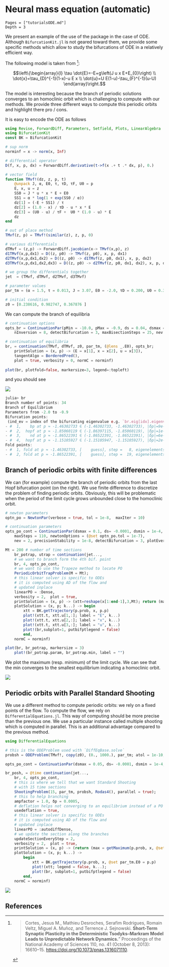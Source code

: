 # Neural mass equation (automatic)

```@contents
Pages = ["tutorialsODE.md"]
Depth = 3
```

We present an example of the use of the package in the case of ODE. Although `BifurcationKit.jl` is not geared toward them, we provide some specific methods which allow to study the bifurcations of ODE in a relatively efficient way.

The following model is taken from [^Cortes]:

$$\left\{\begin{array}{l}
\tau \dot{E}=-E+g\left(J u x E+E_{0}\right) \\
\dot{x}=\tau_{D}^{-1}(1-x)-u E x \\
\dot{u}=U E(1-u)-\tau_{F}^{-1}(u-U)
\end{array}\right.$$


The model is interesting because the branch of periodic solutions converges to an homoclinic orbit which is challenging to compute with our methods. We provide three different ways to compute this periodic orbits and highlight there pro / cons.

It is easy to encode the ODE as follows

```julia
using Revise, ForwardDiff, Parameters, Setfield, Plots, LinearAlgebra
using BifurcationKit
const BK = BifurcationKit

# sup norm
norminf = x -> norm(x, Inf)

# differential operator
D(f, x, p, dx) = ForwardDiff.derivative(t->f(x .+ t .* dx, p), 0.)

# vector field
function TMvf!(dz, z, p, t)
	@unpack J, α, E0, τ, τD, τF, U0 = p
	E, x, u = z
	SS0 = J * u * x * E + E0
	SS1 = α * log(1 + exp(SS0 / α))
	dz[1] = (-E + SS1) / τ
	dz[2] =	(1.0 - x) / τD - u * x * E
	dz[3] = (U0 - u) / τF +  U0 * (1.0 - u) * E
	dz
end

# out of place method
TMvf(z, p) = TMvf!(similar(z), z, p, 0)

# various differentials
dTMvf = (z,p) -> ForwardDiff.jacobian(x-> TMvf(x,p), z)
d1TMvf(x,p,dx1) = D((z, p0) -> TMvf(z, p0), x, p, dx1)
d2TMvf(x,p,dx1,dx2) = D((z, p0) -> d1TMvf(z, p0, dx1), x, p, dx2)
d3TMvf(x,p,dx1,dx2,dx3) = D((z, p0) -> d2TMvf(z, p0, dx1, dx2), x, p, dx3)

# we group the differentials together
jet  = (TMvf, dTMvf, d2TMvf, d3TMvf)

# parameter values 
par_tm = (α = 1.5, τ = 0.013, J = 3.07, E0 = -2.0, τD = 0.200, U0 = 0.3, τF = 1.5, τS = 0.007)

# initial condition
z0 = [0.238616, 0.982747, 0.367876 ]
```

We can compute the branch of equilibria 

```julia
# continuation options
opts_br = ContinuationPar(pMin = -10.0, pMax = -0.9, ds = 0.04, dsmax = 0.125, 
	nInversion = 8, detectBifurcation = 3, maxBisectionSteps = 25, nev = 3)

# continuation of equilibria
br, = continuation(TMvf, dTMvf, z0, par_tm, (@lens _.E0), opts_br;
	printSolution = (x, p) -> (E = x[1], x = x[2], u = x[3]),
	tangentAlgo = BorderedPred(),
	plot = true, verbosity = 0, normC = norminf)
	
plot(br, plotfold=false, markersize=3, legend=:topleft)
```

and you should see 

![](ex1ODE1.png)

```julia
julia> br
Branch number of points: 34
Branch of Equilibrium
Parameters from -2.0 to -0.9
Bifurcation points:
 (ind_ev = index of the bifurcating eigenvalue e.g. `br.eig[idx].eigenvals[ind_ev]`)
- #  1,    bp at p ≈ -1.46302733 ∈ (-1.46302733, -1.46302733), |δp|=9e-12, [converged], δ = ( 1,  0), step =   7, eigenelements in eig[  8], ind_ev =   1
- #  2,  hopf at p ≈ -1.85060119 ∈ (-1.86397115, -1.85060119), |δp|=1e-02, [converged], δ = ( 2,  2), step =  16, eigenelements in eig[ 17], ind_ev =   3
- #  3,    nd at p ≈ -1.86522391 ∈ (-1.86522391, -1.86522391), |δp|=6e-12, [converged], δ = (-1, -2), step =  18, eigenelements in eig[ 19], ind_ev =   3
- #  4,  hopf at p ≈ -1.15105927 ∈ (-1.15105947, -1.15105927), |δp|=2e-07, [converged], δ = (-2, -2), step =  30, eigenelements in eig[ 31], ind_ev =   2
Fold points:
- #  1, fold at p ≈ -1.46302733, [    guess], step =   8, eigenelements in eig[  8], ind_ev =   0
- #  2, fold at p ≈ -1.86522391, [    guess], step =  19, eigenelements in eig[ 19], ind_ev =   0
```

## Branch of periodic orbits with finite differences

We can (for example) compute the branch of periodic orbits from the last Hopf bifurcation point (on the right). We use finite difference to discretize the problem of finding periodic orbits. Obviously, this will be problematic when the period of the limit cycle grows unbounded close to the homoclinic orbit.

```julia
# newton parameters
optn_po = NewtonPar(verbose = true, tol = 1e-8,  maxIter = 10)

# continuation parameters
opts_po_cont = ContinuationPar(dsmax = 0.1, ds= -0.0001, dsmin = 1e-4, pMax = 0., pMin=-5.,
	maxSteps = 110, newtonOptions = (@set optn_po.tol = 1e-7), 
	nev = 2, precisionStability = 1e-8, detectBifurcation = 3, plotEveryStep = 10, saveSolEveryStep=1)

Mt = 200 # number of time sections
	br_potrap, utrap = continuation(jet..., 
	# we want to branch form the 4th bif. point
	br, 4, opts_po_cont,
	# we want to use the Trapeze method to locate PO
	PeriodicOrbitTrapProblem(M = Mt);
	# this linear solver is specific to ODEs
	# it is computed using AD of the flow and
	# updated inplace
	linearPO = :Dense,
	verbosity = 2,	plot = true,
	printSolution = (x, p) -> (xtt=reshape(x[1:end-1],3,Mt); return (max = maximum(xtt[1,:]), min = minimum(xtt[1,:]), period = x[end])),
	plotSolution = (x, p; k...) -> begin
		xtt = BK.getTrajectory(p.prob, x, p.p)
		plot!(xtt.t, xtt.u[1,:]; label = "E", k...)
		plot!(xtt.t, xtt.u[2,:]; label = "x", k...)
		plot!(xtt.t, xtt.u[3,:]; label = "u", k...)
		plot!(br,subplot=1, putbifptlegend = false)
		end,
	normC = norminf)

plot(br, br_potrap, markersize = 3)
	plot!(br_potrap.param, br_potrap.min, label = "")
```

We plot the maximum (resp. minimum) of the limit cycle. We can see that the min converges to the smallest equilibrium indicating a homoclinic orbit.

![](ex1ODE2.png)

## Periodic orbits with Parallel Standard Shooting

We use a different method to compute periodic orbits: we rely on a fixed points of the flow. To compute the flow, we rely on `DifferentialEquations.jl`. This way of computing should be more precise than the previous one. We use a particular instance called multiple shooting which is computed in parallel. This is an additional advantage compared to the previous method.

```julia
using DifferentialEquations

# this is the ODEProblem used with `DiffEqBase.solve`
probsh = ODEProblem(TMvf!, copy(z0), (0., 1000.), par_tm; atol = 1e-10, rtol = 1e-9)

opts_po_cont = ContinuationPar(dsmax = 0.05, ds= -0.0001, dsmin = 1e-4, pMax = 0., pMin=-5., maxSteps = 210, newtonOptions = (@set optn_po.tol = 1e-6), nev = 25, precisionStability = 1e-8, detectBifurcation = 0, plotEveryStep = 10, saveSolEveryStep=0)

br_posh, = @time continuation(jet..., 
	br, 4, opts_po_cont,
	# this is where we tell that we want Standard Shooting
	# with 15 time sections
	ShootingProblem(15, par_tm, probsh, Rodas4(), parallel = true);
	# this to help branching
	ampfactor = 1.0, δp = 0.0005,
	# deflation helps not converging to an equilibrium instead of a PO
	usedeflation = true,
	# this linear solver is specific to ODEs
	# it is computed using AD of the flow and
	# updated inplace
	linearPO = :autodiffDense,
	# we update the section along the branches
	updateSectionEveryStep = 2,
	verbosity = 2,	plot = true,
	printSolution = (x, p) -> (return (max = getMaximum(p.prob, x, @set par_tm.E0 = p.p), period = getPeriod(p.prob, x, @set par_tm.E0 = p.p))),
	plotSolution = (x, p; k...) ->
		begin
			xtt = BK.getTrajectory(p.prob, x, @set par_tm.E0 = p.p)
			plot!(xtt; legend = false, k...);
			plot!(br, subplot=1, putbifptlegend = false)
		end,
	normC = norminf)
```
![](ex1ODE3.png)

## References

[^Cortes]:> Cortes, Jesus M., Mathieu Desroches, Serafim Rodrigues, Romain Veltz, Miguel A. Muñoz, and Terrence J. Sejnowski. **Short-Term Synaptic Plasticity in the Deterministic Tsodyks–Markram Model Leads to Unpredictable Network Dynamics.**” Proceedings of the National Academy of Sciences 110, no. 41 (October 8, 2013): 16610–15. https://doi.org/10.1073/pnas.1316071110.
